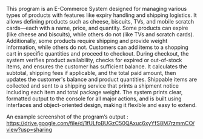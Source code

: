 This program is an E-Commerce System designed for managing various types of products with features like expiry handling and shipping logistics. 
It allows defining products such as cheese, biscuits, TVs, and mobile scratch cards—each with a name, price, and quantity. Some products can expire (like cheese and biscuits),
while others do not (like TVs and scratch cards). Additionally, some products require shipping and provide weight information, while others do not. 
Customers can add items to a shopping cart in specific quantities and proceed to checkout. During checkout, the system verifies product availability, 
checks for expired or out-of-stock items, and ensures the customer has sufficient balance. It calculates the subtotal, shipping fees if applicable, and the total paid amount, 
then updates the customer's balance and product quantities. Shippable items are collected and sent to a shipping service that prints a shipment notice including each item and total package weight. 
The system prints clear, formatted output to the console for all major actions, and is built using interfaces and object-oriented design, making it flexible and easy to extend.

An example screenshot of the program’s output : https://drive.google.com/file/d/1fULfoBUGzC50QAxuc6xyYfS8M7rzmmCO/view?usp=sharing
